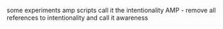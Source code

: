 some experiments amp scripts call it the intentionality AMP - remove all references to intentionality and call it awareness